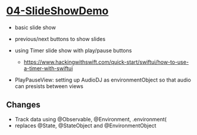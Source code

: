 # [04-SlideShowDemo](https://github.com/molab-itp/04-SlideShowDemo)

- basic slide show

- previous/next buttons to show slides

- using Timer slide show with play/pause buttons
    - https://www.hackingwithswift.com/quick-start/swiftui/how-to-use-a-timer-with-swiftui

- PlayPauseView: setting up AudioDJ as environmentObject so that audio can presists between views
    
## Changes

- Track data using @Observable, @Environment, .environment(
- replaces @State, @StateObject and @EnvironmentObject
